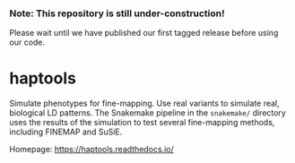 ### Note: This repository is still under-construction!
Please wait until we have published our first tagged release before using our code.

# haptools
Simulate phenotypes for fine-mapping. Use real variants to simulate real, biological LD patterns.
The Snakemake pipeline in the `snakemake/` directory uses the results of the simulation to test several fine-mapping methods, including FINEMAP and SuSiE.

Homepage: https://haptools.readthedocs.io/
